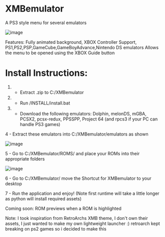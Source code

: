 
# XMBemulator
A PS3 style menu for several emulators

![image](https://github.com/user-attachments/assets/143ea251-cb5b-4e1e-9733-2c3d4bfdb5dd)


Features: Fully animated background, XBOX Controller Support, PS1,PS2,PSP,GameCube,GameBoyAdvance,Nintendo DS emulators
Allows the menu to be opened using the XBOX Guide button

# Install Instructions:

1. - Extract .zip to C:/XMBemulator

2. - Run /INSTALL/install.bat

3. - Download the following emulators: Dolphin, melonDS, mGBA, PCSX2, pcsx-redux, PPSSPP, Project 64 (and rpcs3 if your PC can handle PS3 games)

4 - Extract these emulators into C:/XMBemulator/emulators as shown

![image](https://github.com/user-attachments/assets/6b58d6aa-dd37-49c7-b7d1-3c191df15061)

5 - Go to C:/XMBemulator/ROMS/ and place your ROMs into their appropriate folders

![image](https://github.com/user-attachments/assets/6f26f60a-6f17-496b-b634-5514e66b79f3)

6 - Go to C:/XMBemulator/ move the Shortcut for XMBemulator to your desktop

7 - Run the application and enjoy! (Note first runtime will take a little longer as python will install required assets)

Coming soon: ROM previews when a ROM is highlighted

Note: I took inspiration from RetroArchs XMB theme, I don't own their assets, I just wanted to make my own lightweight launcher :)
retroarch kept breaking on ps2 games so i decided to make this
